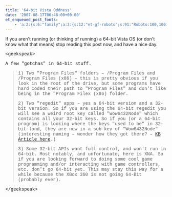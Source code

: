 ```yaml
---
title: '64-bit Vista Oddness'
date: '2007-08-17T06:48:00+00:00'
et_enqueued_post_fonts:
    - 'a:2:{s:6:"family";a:3:{s:12:"et-gf-roboto";s:91:"Roboto:100,100italic,300,300italic,regular,italic,500,500italic,700,700italic,900,900italic";s:22:"et-gf-roboto-condensed";s:59:"Roboto+Condensed:300,300italic,regular,italic,700,700italic";s:17:"et-gf-roboto-slab";s:51:"Roboto+Slab:100,200,300,regular,500,600,700,800,900";}s:6:"subset";a:7:{i:0;s:9:"latin-ext";i:1;s:5:"greek";i:2;s:9:"greek-ext";i:3;s:10:"vietnamese";i:4;s:8:"cyrillic";i:5;s:5:"latin";i:6;s:12:"cyrillic-ext";}}'
---
```


If you aren't running (or thinking of running) a 64-bit Vista OS (or don't know what that means) stop reading this post now, and have a nice day.

<font face="courier new,courier">&lt;geekspeak&gt;</font>

<font face="courier new,courier">A few "gotchas" in 64-bit stuff.</font>

> <font face="courier new,courier">1) Two "Program Files" folders – /Program Files and /Program Files (x86) – this is pretty obvious if you look in the root of the drive, but some programs have hard coded their path to "Program Files" and don't like being in the "Program Filex (x86) folder.</font>
> 
>  <font face="courier new,courier">2) Two "regedit" apps – yes a 64-bit version and a 32-bit version. So if you are using the 64-bit regedit you will see a weird root key called "Wow6432Node" which contains all your 32-bit keys. So if you (or a 64-bit program) is looking where the keys "used to be" in 32-bit-land, they are now in a sub-key of "Wow6432Node" (interesting naming – wonder how they got there? – [KB Article here](http://support.microsoft.com/kb/896459 "KB Article here").)  
>  </font>
> 
>  <font face="courier new,courier">3) Some 32-bit APIs want full control, and won't run in 64-bit. Most notably, and unfortunate, here is XNA. So if you are looking forward to doing some cool game programming and/or interacting with game controllers, etc. don't go 64-bit yet. This may stay this way for a while because the XBox 360 is not going 64-Bit (probably ever). </font>

<font face="courier new,courier">&lt;/geekspeak&gt;</font>